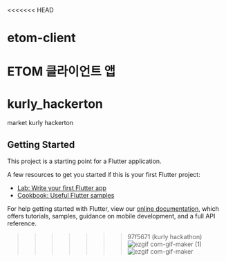 <<<<<<< HEAD
# etom-client
ETOM 클라이언트 앱
=======
# kurly_hackerton

market kurly hackerton

## Getting Started

This project is a starting point for a Flutter application.

A few resources to get you started if this is your first Flutter project:

- [Lab: Write your first Flutter app](https://flutter.dev/docs/get-started/codelab)
- [Cookbook: Useful Flutter samples](https://flutter.dev/docs/cookbook)

For help getting started with Flutter, view our
[online documentation](https://flutter.dev/docs), which offers tutorials,
samples, guidance on mobile development, and a full API reference.
>>>>>>> 97f5671 (kurly hackathon)
![ezgif com-gif-maker (1)](https://user-images.githubusercontent.com/71327204/186356748-9b0da647-9d83-4367-b2cd-9d26e9a17ce2.gif)
![ezgif com-gif-maker](https://user-images.githubusercontent.com/71327204/186356760-d3e3fc45-7bf7-4fdb-88c8-64a6205d6cd5.gif)
